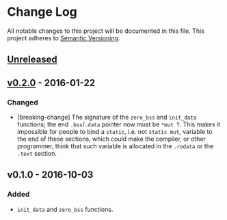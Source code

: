 # Change Log

All notable changes to this project will be documented in this file.
This project adheres to [Semantic Versioning](http://semver.org/).

## [Unreleased]

## [v0.2.0] - 2016-01-22

### Changed

- [breaking-change] The signature of the `zero_bss` and `init_data` functions;
  the end `.bss`/`.data` pointer now must be `*mut T`. This makes it impossible
  for people to bind a `static`, i.e. not `static mut`, variable to the end
  of these sections, which could make the compiler, or other programmer, think
  that such variable is allocated in the `.rodata` or the `.text` section.

## v0.1.0 - 2016-10-03

### Added

- `init_data` and `zero_bss` functions.

[Unreleased]: https://github.com/japaric/xargo/compare/v0.2.0...HEAD
[v0.2.0]: https://github.com/japaric/xargo/compare/v0.1.0...v0.2.0
